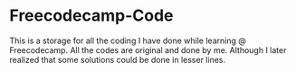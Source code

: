 # Freecodecamp-Code
This is a storage for all the coding I have done while learning @ Freecodecamp. All the codes are original and done by me. Although I later realized that some solutions could be done in lesser lines.
